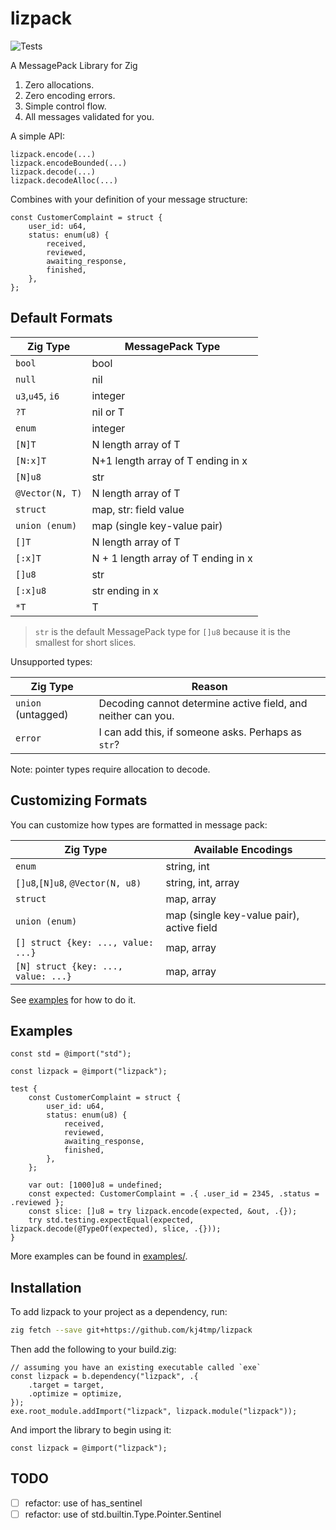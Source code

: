 # lizpack

![Tests](https://github.com/kj4tmp/lizpack/actions/workflows/main.yml/badge.svg)

A MessagePack Library for Zig

1. Zero allocations.
1. Zero encoding errors.
1. Simple control flow.
1. All messages validated for you.

A simple API:

```zig
lizpack.encode(...)
lizpack.encodeBounded(...)
lizpack.decode(...)
lizpack.decodeAlloc(...)
```

Combines with your definition of your message structure:

```zig
const CustomerComplaint = struct {
    user_id: u64,
    status: enum(u8) {
        received,
        reviewed,
        awaiting_response,
        finished,
    },
};
```

## Default Formats

| Zig Type                           | MessagePack Type                    |
| ---------------------------------- | ----------------------------------- |
| `bool`                             | bool                                |
| `null`                             | nil                                 |
| `u3`,`u45`, `i6`                   | integer                             |
| `?T`                               | nil or T                            |
| `enum`                             | integer                             |
| `[N]T`                             | N length array of T                 |
| `[N:x]T`                           | N+1 length array of T ending in x   |
| `[N]u8`                            | str                                 |
| `@Vector(N, T)`                    | N length array of T                 |
| `struct`                           | map, str: field value               |
| `union (enum)`                     | map (single key-value pair)         |
| `[]T`                              | N length array of T                 |
| `[:x]T`                            | N + 1 length array of T ending in x |
| `[]u8`                             | str                                 |
| `[:x]u8`                           | str ending in x                     |
| `*T`                               | T                                   |

> `str` is the default MessagePack type for `[]u8` because it is the smallest for short slices.

Unsupported types:

| Zig Type           | Reason                                                       |
| ------------------ | ------------------------------------------------------------ |
| `union` (untagged) | Decoding cannot determine active field, and neither can you. |
| `error`            | I can add this, if someone asks. Perhaps as `str`?           |

Note: pointer types require allocation to decode.

## Customizing Formats

You can customize how types are formatted in message pack:

| Zig Type                            | Available Encodings                       |
| ----------------------------------- | ----------------------------------------- |
| `enum`                              | string, int                               |
| `[]u8`,`[N]u8`, `@Vector(N, u8)`    | string, int, array                        |
| `struct`                            | map, array                                |
| `union (enum)`                      | map (single key-value pair), active field |
| `[] struct {key: ..., value: ...}`  | map, array                                |
| `[N] struct {key: ..., value: ...}` | map, array                                |

See [examples](examples/examples.zig) for how to do it.

## Examples

```zig
const std = @import("std");

const lizpack = @import("lizpack");

test {
    const CustomerComplaint = struct {
        user_id: u64,
        status: enum(u8) {
            received,
            reviewed,
            awaiting_response,
            finished,
        },
    };

    var out: [1000]u8 = undefined;
    const expected: CustomerComplaint = .{ .user_id = 2345, .status = .reviewed };
    const slice: []u8 = try lizpack.encode(expected, &out, .{});
    try std.testing.expectEqual(expected, lizpack.decode(@TypeOf(expected), slice, .{}));
}

```

More examples can be found in [examples/](/examples/).

## Installation

To add lizpack to your project as a dependency, run:

```sh
zig fetch --save git+https://github.com/kj4tmp/lizpack
```

Then add the following to your build.zig:

```zig
// assuming you have an existing executable called `exe`
const lizpack = b.dependency("lizpack", .{
    .target = target,
    .optimize = optimize,
});
exe.root_module.addImport("lizpack", lizpack.module("lizpack"));
```

And import the library to begin using it:

```zig
const lizpack = @import("lizpack");
```

## TODO

- [ ] refactor: use of has_sentinel
- [ ] refactor: use of std.builtin.Type.Pointer.Sentinel
